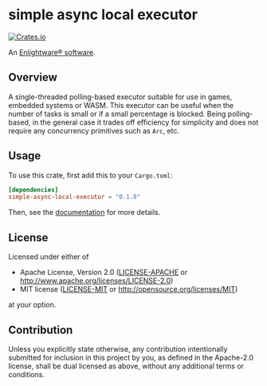 # simple async local executor

[![Crates.io][crates-badge]][crates-url]

[crates-badge]: https://img.shields.io/crates/v/simple-async-local-executor
[crates-url]: https://crates.io/crates/simple-async-local-executor

An [Enlightware® software](https://enlightware.ch).

## Overview

A single-threaded polling-based executor suitable for use in games, embedded systems or WASM.
This executor can be useful when the number of tasks is small or if a small percentage is blocked.
Being polling-based, in the general case it trades off efficiency for simplicity and does not require any concurrency primitives such as `Arc`, etc.

## Usage

To use this crate, first add this to your `Cargo.toml`:

```toml
[dependencies]
simple-async-local-executor = "0.1.0"
```

Then, see the [documentation](https://docs.rs/simple-async-local-executor) for more details.

## License

Licensed under either of

 * Apache License, Version 2.0
   ([LICENSE-APACHE](LICENSE-APACHE) or http://www.apache.org/licenses/LICENSE-2.0)
 * MIT license
   ([LICENSE-MIT](LICENSE-MIT) or http://opensource.org/licenses/MIT)

at your option.

## Contribution

Unless you explicitly state otherwise, any contribution intentionally submitted
for inclusion in this project by you, as defined in the Apache-2.0 license,
shall be dual licensed as above, without any additional terms or conditions.
